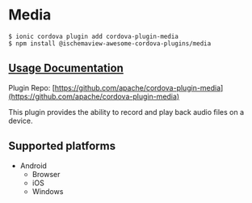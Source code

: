 # Media

```text
$ ionic cordova plugin add cordova-plugin-media
$ npm install @ischemaview-awesome-cordova-plugins/media
```

## [Usage Documentation](https://danielsogl.gitbook.io/awesome-cordova-plugins/plugins/media/)

Plugin Repo: [https://github.com/apache/cordova-plugin-media](https://github.com/apache/cordova-plugin-media)

This plugin provides the ability to record and play back audio files on a device.

## Supported platforms

* Android
  * Browser
  * iOS
  * Windows

